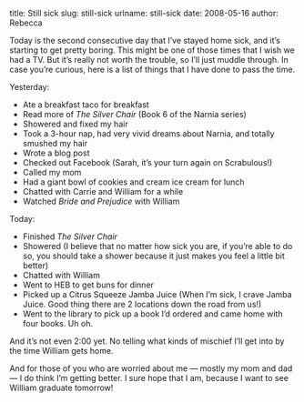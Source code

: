 title: Still sick
slug: still-sick
urlname: still-sick
date: 2008-05-16
author: Rebecca

Today is the second consecutive day that I&#x02bc;ve stayed home sick, and
it&#x02bc;s starting to get pretty boring. This might be one of those times that
I wish we had a TV. But it&#x02bc;s really not worth the trouble, so I&#x02bc;ll
just muddle through. In case you&#x02bc;re curious, here is a list of things
that I have done to pass the time.

Yesterday:

*   Ate a breakfast taco for breakfast
*   Read more of *The Silver Chair* (Book 6 of the Narnia series)
*   Showered and fixed my hair
*   Took a 3-hour nap, had very vivid dreams about Narnia, and totally smushed
    my hair
*   Wrote a blog post
*   Checked out Facebook (Sarah, it&#x02bc;s your turn again on Scrabulous!)
*   Called my mom
*   Had a giant bowl of cookies and cream ice cream for lunch
*   Chatted with Carrie and William for a while
*   Watched *Bride and Prejudice* with William

Today:

*   Finished *The Silver Chair*
*   Showered (I believe that no matter how sick you are, if you&#x02bc;re able
    to do so, you should take a shower because it just makes you feel a little
    bit better)
*   Chatted with William
*   Went to HEB to get buns for dinner
*   Picked up a Citrus Squeeze Jamba Juice (When I&#x02bc;m sick, I crave Jamba
    Juice. Good thing there are 2 locations down the road from us!)
*   Went to the library to pick up a book I&#x02bc;d ordered and came home with
    four books. Uh oh.

And it&#x02bc;s not even 2:00 yet. No telling what kinds of mischief I&#x02bc;ll
get into by the time William gets home.

And for those of you who are worried about me &mdash; mostly my mom and dad
&mdash; I do think I&#x02bc;m getting better. I sure hope that I am, because I
want to see William graduate tomorrow!

